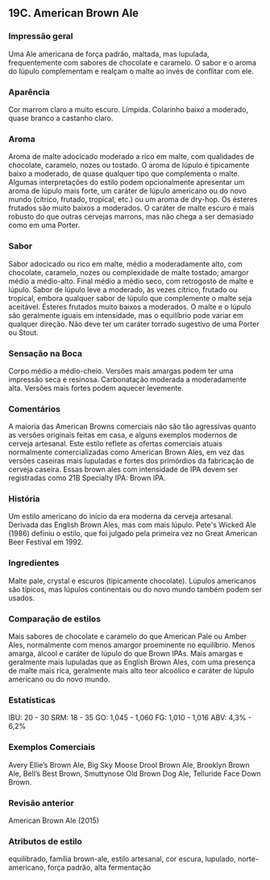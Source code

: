 ## 19C. American Brown Ale

### Impressão geral

Uma Ale americana de força padrão, maltada, mas lupulada, frequentemente com sabores de chocolate e caramelo. O sabor e o aroma do lúpulo complementam e realçam o malte ao invés de conflitar com ele.

### Aparência

Cor marrom claro a muito escuro. Límpida. Colarinho baixo a moderado, quase branco a castanho claro.

### Aroma

Aroma de malte adocicado moderado a rico em malte, com qualidades de chocolate, caramelo, nozes ou tostado. O aroma de lúpulo é tipicamente baixo a moderado, de quase qualquer tipo que complementa o malte. Algumas interpretações do estilo podem opcionalmente apresentar um aroma de lúpulo mais forte, um caráter de lúpulo americano ou do novo mundo (cítrico, frutado, tropical, etc.) ou um aroma de dry-hop. Os ésteres frutados são muito baixos a moderados. O caráter de malte escuro é mais robusto do que outras cervejas marrons, mas não chega a ser demasiado como em uma Porter.

### Sabor

Sabor adocicado ou rico em malte, médio a moderadamente alto, com chocolate, caramelo, nozes ou complexidade de malte tostado; amargor médio a médio-alto. Final médio a médio seco, com retrogosto de malte e lúpulo. Sabor de lúpulo leve a moderado, às vezes cítrico, frutado ou tropical, embora qualquer sabor de lúpulo que complemente o malte seja aceitável. Ésteres frutados muito baixos a moderados. O malte e o lúpulo são geralmente iguais em intensidade, mas o equilíbrio pode variar em qualquer direção. Não deve ter um caráter torrado sugestivo de uma Porter ou Stout.

### Sensação na Boca

Corpo médio a médio-cheio. Versões mais amargas podem ter uma impressão seca e resinosa. Carbonatação moderada a moderadamente alta. Versões mais fortes podem aquecer levemente.

### Comentários

A maioria das American Browns comerciais não são tão agressivas quanto as versões originais feitas em casa, e alguns exemplos modernos de cerveja artesanal. Este estilo reflete as ofertas comerciais atuais normalmente comercializadas como American Brown Ales, em vez das versões caseiras mais lupuladas e fortes dos primórdios da fabricação de cerveja caseira. Essas brown ales com intensidade de IPA devem ser registradas como 21B Specialty IPA: Brown IPA.

### História

Um estilo americano do início da era moderna da cerveja artesanal. Derivada das English Brown Ales, mas com mais lúpulo. Pete's Wicked Ale (1986) definiu o estilo, que foi julgado pela primeira vez no Great American Beer Festival em 1992.

### Ingredientes

Malte pale, crystal e escuros (tipicamente chocolate). Lúpulos americanos são típicos, mas lúpulos continentais ou do novo mundo também podem ser usados.

### Comparação de estilos

Mais sabores de chocolate e caramelo do que American Pale ou Amber Ales, normalmente com menos amargor proeminente no equilíbrio. Menos amarga, álcool e caráter de lúpulo do que Brown IPAs. Mais amargas e geralmente mais lupuladas que as English Brown Ales, com uma presença de malte mais rica, geralmente mais alto teor alcoólico e caráter de lúpulo americano ou do novo mundo.

### Estatísticas

IBU: 20 - 30
SRM: 18 - 35
GO: 1,045 - 1,060
FG: 1,010 - 1,016
ABV: 4,3% - 6,2%

### Exemplos Comerciais

Avery Ellie’s Brown Ale, Big Sky Moose Drool Brown Ale, Brooklyn Brown Ale, Bell’s Best Brown, Smuttynose Old Brown Dog Ale, Telluride Face Down Brown.

### Revisão anterior

American Brown Ale (2015)

### Atributos de estilo

equilibrado, família brown-ale, estilo artesanal, cor escura, lupulado, norte-americano, força padrão, alta fermentação